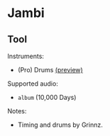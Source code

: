 # Jambi

## Tool

Instruments:

  * (Pro) Drums [(preview)](http://pages.cs.wisc.edu/~tolly/customs/?title=jambi&artist=tool)

Supported audio:

  * `album` (10,000 Days)

Notes:

  * Timing and drums by Grinnz.

